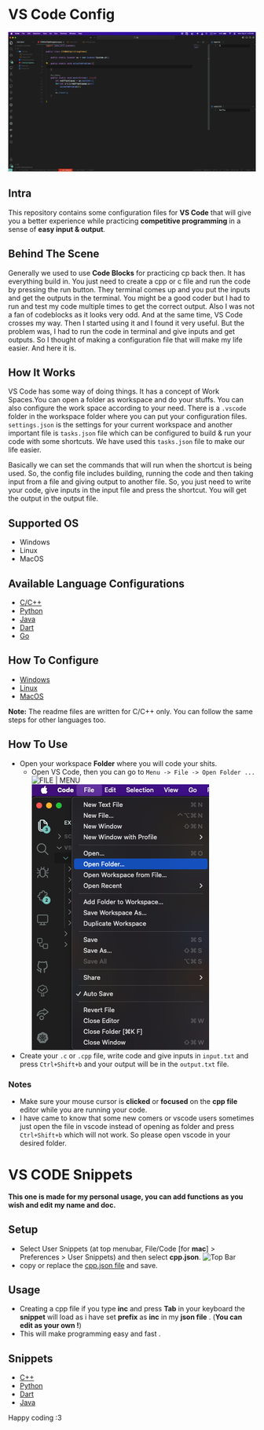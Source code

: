 # VS Code Config

![How It Looks Like](./images/vscode-in-mac.png)

## Intra

This repository contains some configuration files for **VS Code** that will give you a better experience while practicing **competitive programming** in a sense of **easy input & output**.

## Behind The Scene

Generally we used to use **Code Blocks** for practicing cp back then. It has everything build in. You just need to create a cpp or c file and run the code by pressing the run button. They terminal comes up and you put the inputs and get the outputs in the terminal. You might be a good coder but I had to run and test my code multiple times to get the correct output. Also I was not a fan of codeblocks as it looks very odd. And at the same time, VS Code crosses my way. Then I started using it and I found it very useful. But the problem was, I had to run the code in terminal and give inputs and get outputs. So I thought of making a configuration file that will make my life easier. And here it is.

## How It Works

VS Code has some way of doing things. It has a concept of Work Spaces.You can open a folder as workspace and do your stuffs. You can also configure the work space according to your need. There is a `.vscode` folder in the workspace folder where you can put your configuration files. `settings.json` is the settings for your current workspace and another important file is `tasks.json` file which can be configured to build & run your code with some shortcuts. We have used this `tasks.json` file to make our life easier.

Basically we can set the commands that will run when the shortcut is being used. So, the config file includes building, running the code and then taking input from a file and giving output to another file. So, you just need to write your code, give inputs in the input file and press the shortcut. You will get the output in the output file.

## Supported OS

- Windows
- Linux
- MacOS

## Available Language Configurations

- [C/C++](Config-Files/C&C++/)
- [Python](Config-Files/Python/)
- [Java](Config-Files/Java/)
- [Dart](Config-Files/Dart/)
- [Go](Config-Files/Go/)

## How To Configure

- [Windows](./windows.md)
- [Linux](./linux.md)
- [MacOS](./mac.md)

**Note:** The readme files are written for C/C++ only. You can follow the same steps for other languages too.

## How To Use

- Open your workspace **Folder** where you will code your shits.
  - Open VS Code, then you can go to `Menu -> File -> Open Folder ...`
  ![FILE | MENU](/images/top_bar.png)
  ![Choose Folder](/images/open_folder.png)
- Create your `.c` or `.cpp` file, write code and give inputs in `input.txt` and press `Ctrl+Shift+b` and your output will be in the `output.txt` file.

### Notes

- Make sure your mouse cursor is **clicked** or **focused** on the **cpp file** editor while you are running your code.
- I have came to know that some new comers or vscode users sometimes just open the file in vscode instead of opening as folder and press `Ctrl+Shift+b` which will not work. So please open vscode in your desired folder.

# VS CODE Snippets

**This one is made for my personal usage, you can add functions as you wish and edit my name and doc.**

## Setup

- Select User Snippets (at top menubar, File/Code [for **mac**] > Preferences > User Snippets) and then select **cpp.json**.
  ![Top Bar](/images/top_bar.png)
- copy or replace the [cpp.json file](./Snippets/cpp.json) and save.

## Usage

- Creating a cpp file if you type **inc** and press **Tab** in your keyboard the **snippet** will load as i have set **prefix** as **inc** in my **json file** . (**You can edit as your own !**)
- This will make programming easy and fast .

## Snippets

- [C++](/Snippets/cpp.json)
- [Python](/Snippets/python.json)
- [Dart](/Snippets/dart.json)
- [Java](/Snippets/java.json)

Happy coding :3
